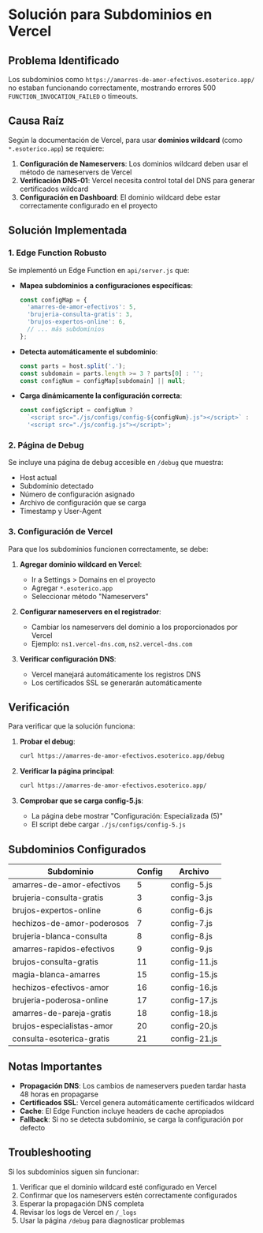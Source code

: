 # Solución para Subdominios en Vercel

## Problema Identificado

Los subdominios como `https://amarres-de-amor-efectivos.esoterico.app/` no estaban funcionando correctamente, mostrando errores 500 `FUNCTION_INVOCATION_FAILED` o timeouts.

## Causa Raíz

Según la documentación de Vercel, para usar **dominios wildcard** (como `*.esoterico.app`) se requiere:

1. **Configuración de Nameservers**: Los dominios wildcard deben usar el método de nameservers de Vercel
2. **Verificación DNS-01**: Vercel necesita control total del DNS para generar certificados wildcard
3. **Configuración en Dashboard**: El dominio wildcard debe estar correctamente configurado en el proyecto

## Solución Implementada

### 1. Edge Function Robusto

Se implementó un Edge Function en `api/server.js` que:

- **Mapea subdominios a configuraciones específicas**:
  ```javascript
  const configMap = {
    'amarres-de-amor-efectivos': 5,
    'brujeria-consulta-gratis': 3,
    'brujos-expertos-online': 6,
    // ... más subdominios
  };
  ```

- **Detecta automáticamente el subdominio**:
  ```javascript
  const parts = host.split('.');
  const subdomain = parts.length >= 3 ? parts[0] : '';
  const configNum = configMap[subdomain] || null;
  ```

- **Carga dinámicamente la configuración correcta**:
  ```javascript
  const configScript = configNum ? 
    `<script src="./js/configs/config-${configNum}.js"></script>` : 
    '<script src="./js/config.js"></script>';
  ```

### 2. Página de Debug

Se incluye una página de debug accesible en `/debug` que muestra:
- Host actual
- Subdominio detectado
- Número de configuración asignado
- Archivo de configuración que se carga
- Timestamp y User-Agent

### 3. Configuración de Vercel

Para que los subdominios funcionen correctamente, se debe:

1. **Agregar dominio wildcard en Vercel**:
   - Ir a Settings > Domains en el proyecto
   - Agregar `*.esoterico.app`
   - Seleccionar método "Nameservers"

2. **Configurar nameservers en el registrador**:
   - Cambiar los nameservers del dominio a los proporcionados por Vercel
   - Ejemplo: `ns1.vercel-dns.com`, `ns2.vercel-dns.com`

3. **Verificar configuración DNS**:
   - Vercel manejará automáticamente los registros DNS
   - Los certificados SSL se generarán automáticamente

## Verificación

Para verificar que la solución funciona:

1. **Probar el debug**:
   ```bash
   curl https://amarres-de-amor-efectivos.esoterico.app/debug
   ```

2. **Verificar la página principal**:
   ```bash
   curl https://amarres-de-amor-efectivos.esoterico.app/
   ```

3. **Comprobar que se carga config-5.js**:
   - La página debe mostrar "Configuración: Especializada (5)"
   - El script debe cargar `./js/configs/config-5.js`

## Subdominios Configurados

| Subdominio | Config | Archivo |
|------------|--------|---------|
| amarres-de-amor-efectivos | 5 | config-5.js |
| brujeria-consulta-gratis | 3 | config-3.js |
| brujos-expertos-online | 6 | config-6.js |
| hechizos-de-amor-poderosos | 7 | config-7.js |
| brujeria-blanca-consulta | 8 | config-8.js |
| amarres-rapidos-efectivos | 9 | config-9.js |
| brujos-consulta-gratis | 11 | config-11.js |
| magia-blanca-amarres | 15 | config-15.js |
| hechizos-efectivos-amor | 16 | config-16.js |
| brujeria-poderosa-online | 17 | config-17.js |
| amarres-de-pareja-gratis | 18 | config-18.js |
| brujos-especialistas-amor | 20 | config-20.js |
| consulta-esoterica-gratis | 21 | config-21.js |

## Notas Importantes

- **Propagación DNS**: Los cambios de nameservers pueden tardar hasta 48 horas en propagarse
- **Certificados SSL**: Vercel genera automáticamente certificados wildcard
- **Cache**: El Edge Function incluye headers de cache apropiados
- **Fallback**: Si no se detecta subdominio, se carga la configuración por defecto

## Troubleshooting

Si los subdominios siguen sin funcionar:

1. Verificar que el dominio wildcard esté configurado en Vercel
2. Confirmar que los nameservers estén correctamente configurados
3. Esperar la propagación DNS completa
4. Revisar los logs de Vercel en `/_logs`
5. Usar la página `/debug` para diagnosticar problemas